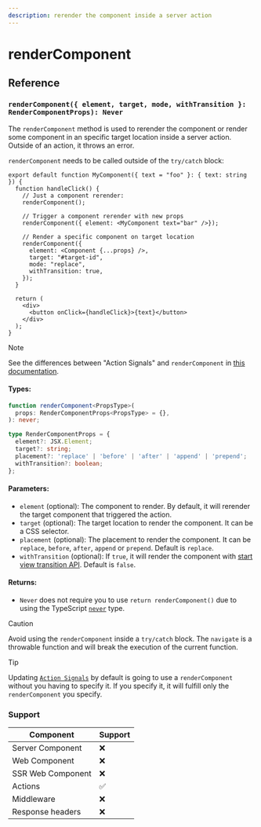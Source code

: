```yaml
---
description: rerender the component inside a server action
---
```


# renderComponent

## Reference

### `renderComponent({ element, target, mode, withTransition }: RenderComponentProps): Never`

The `renderComponent` method is used to rerender the component or render some component in an specific target location inside a server action. Outside of an action, it throws an error.

`renderComponent` needs to be called outside of the `try/catch` block:

```tsx
export default function MyComponent({ text = "foo" }: { text: string }) {
  function handleClick() {
    // Just a component rerender:
    renderComponent();

    // Trigger a component rerender with new props
    renderComponent({ element: <MyComponent text="bar" />});

    // Render a specific component on target location
    renderComponent({
      element: <Component {...props} />,
      target: "#target-id",
      mode: "replace",
      withTransition: true,
    });
  }

  return (
    <div>
      <button onClick={handleClick}>{text}</button>
    </div>
  );
}
```

> [!NOTE]
>
> See the differences between "Action Signals" and `renderComponent` in [this documentation](/building-your-application/data-management/server-actions#action-signals-vs-rerender).

#### Types:

```ts
function renderComponent<PropsType>(
  props: RenderComponentProps<PropsType> = {},
): never;

type RenderComponentProps = {
  element?: JSX.Element;
  target?: string;
  placement?: 'replace' | 'before' | 'after' | 'append' | 'prepend';
  withTransition?: boolean;
};
```

#### Parameters:

- `element` (optional): The component to render. By default, it will rerender the target component that triggered the action.
- `target` (optional): The target location to render the component. It can be a CSS selector.
- `placement` (optional): The placement to render the component. It can be `replace`, `before`, `after`, `append` or `prepend`. Default is `replace`.
- `withTransition` (optional): If `true`, it will render the component with [start view transition API](https://developer.mozilla.org/en-US/docs/Web/API/Document/startViewTransition). Default is `false`.

#### Returns:

- `Never` does not require you to use `return renderComponent()` due to using the TypeScript [`never`](https://www.typescriptlang.org/docs/handbook/2/functions.html#never) type.

> [!CAUTION]
>
> Avoid using the `renderComponent` inside a `try/catch` block. The `navigate` is a throwable function and will break the execution of the current function.

> [!TIP]
>
> Updating [`Action Signals`](/building-your-application/data-management/server-actions#action-signals) by default is going to use a `renderComponent`  without you having to specify it. If you specify it, it will fulfill only the `renderComponent` you specify.

### Support

| Component         | Support |
| ----------------- | ------- |
| Server Component  | ❌      |
| Web Component     | ❌      |
| SSR Web Component | ❌      |
| Actions           | ✅      |
| Middleware        | ❌      |
| Response headers  | ❌      |
